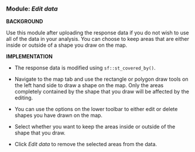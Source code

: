### **Module:** ***Edit data***

**BACKGROUND**

Use this module after uploading the response data if you do not wish to use all of the data in your analysis. You can choose to keep areas that are either inside or outside of a shape you draw on the map.

**IMPLEMENTATION**

- The response data is modified using `sf::st_covered_by()`.

- Navigate to the map tab and use the rectangle or polygon draw tools on the left hand side to draw a shape on the map. Only the areas completely contained by the shape that you draw will be affected by the editing.

- You can use the options on the lower toolbar to either edit or delete shapes you have drawn on the map.

- Select whether you want to keep the areas inside or outside of the shape that you draw.

- Click *Edit data* to remove the selected areas from the data.
